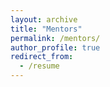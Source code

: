 ```yaml
---
layout: archive
title: "Mentors"
permalink: /mentors/
author_profile: true
redirect_from:
  - /resume
---
```

